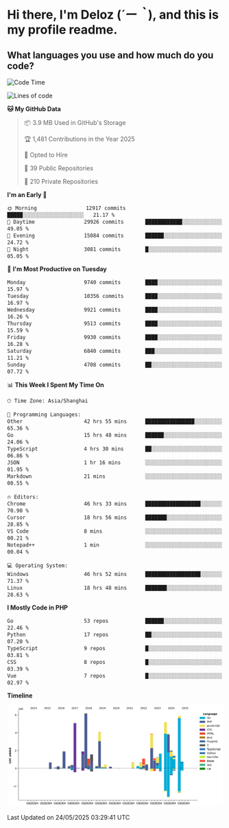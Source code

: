 # **Hi there, I'm Deloz (*´ー｀*), and this is my profile readme.**

## **What languages you use and how much do you code?**

<!--START_SECTION:waka-->
![Code Time](http://img.shields.io/badge/Code%20Time-6%2C453%20hrs%2018%20mins-blue)

![Lines of code](https://img.shields.io/badge/From%20Hello%20World%20I%27ve%20Written-54.5%20million%20lines%20of%20code-blue)

**🐱 My GitHub Data** 

> 📦 3.9 MB Used in GitHub's Storage 
 > 
> 🏆 1,481 Contributions in the Year 2025
 > 
> 💼 Opted to Hire
 > 
> 📜 39 Public Repositories 
 > 
> 🔑 210 Private Repositories 
 > 
**I'm an Early 🐤** 

```text
🌞 Morning                12917 commits       █████░░░░░░░░░░░░░░░░░░░░   21.17 % 
🌆 Daytime                29926 commits       ████████████░░░░░░░░░░░░░   49.05 % 
🌃 Evening                15084 commits       ██████░░░░░░░░░░░░░░░░░░░   24.72 % 
🌙 Night                  3081 commits        █░░░░░░░░░░░░░░░░░░░░░░░░   05.05 % 
```
📅 **I'm Most Productive on Tuesday** 

```text
Monday                   9740 commits        ████░░░░░░░░░░░░░░░░░░░░░   15.97 % 
Tuesday                  10356 commits       ████░░░░░░░░░░░░░░░░░░░░░   16.97 % 
Wednesday                9921 commits        ████░░░░░░░░░░░░░░░░░░░░░   16.26 % 
Thursday                 9513 commits        ████░░░░░░░░░░░░░░░░░░░░░   15.59 % 
Friday                   9930 commits        ████░░░░░░░░░░░░░░░░░░░░░   16.28 % 
Saturday                 6840 commits        ███░░░░░░░░░░░░░░░░░░░░░░   11.21 % 
Sunday                   4708 commits        ██░░░░░░░░░░░░░░░░░░░░░░░   07.72 % 
```


📊 **This Week I Spent My Time On** 

```text
🕑︎ Time Zone: Asia/Shanghai

💬 Programming Languages: 
Other                    42 hrs 55 mins      ████████████████░░░░░░░░░   65.36 % 
Go                       15 hrs 48 mins      ██████░░░░░░░░░░░░░░░░░░░   24.06 % 
TypeScript               4 hrs 30 mins       ██░░░░░░░░░░░░░░░░░░░░░░░   06.86 % 
JSON                     1 hr 16 mins        ░░░░░░░░░░░░░░░░░░░░░░░░░   01.95 % 
Markdown                 21 mins             ░░░░░░░░░░░░░░░░░░░░░░░░░   00.55 % 

🔥 Editors: 
Chrome                   46 hrs 33 mins      ██████████████████░░░░░░░   70.90 % 
Cursor                   18 hrs 56 mins      ███████░░░░░░░░░░░░░░░░░░   28.85 % 
VS Code                  8 mins              ░░░░░░░░░░░░░░░░░░░░░░░░░   00.21 % 
Notepad++                1 min               ░░░░░░░░░░░░░░░░░░░░░░░░░   00.04 % 

💻 Operating System: 
Windows                  46 hrs 52 mins      ██████████████████░░░░░░░   71.37 % 
Linux                    18 hrs 48 mins      ███████░░░░░░░░░░░░░░░░░░   28.63 % 
```

**I Mostly Code in PHP** 

```text
Go                       53 repos            ██████░░░░░░░░░░░░░░░░░░░   22.46 % 
Python                   17 repos            ██░░░░░░░░░░░░░░░░░░░░░░░   07.20 % 
TypeScript               9 repos             █░░░░░░░░░░░░░░░░░░░░░░░░   03.81 % 
CSS                      8 repos             █░░░░░░░░░░░░░░░░░░░░░░░░   03.39 % 
Vue                      7 repos             █░░░░░░░░░░░░░░░░░░░░░░░░   02.97 % 
```



**Timeline**

![Lines of Code chart](https://raw.githubusercontent.com/deloz/deloz/main/assets/bar_graph.png)


 Last Updated on 24/05/2025 03:29:41 UTC
<!--END_SECTION:waka-->
